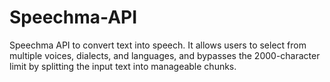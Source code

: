 # Speechma-API
Speechma API to convert text into speech. It allows users to select from multiple voices, dialects, and languages, and bypasses the 2000-character limit by splitting the input text into manageable chunks.
